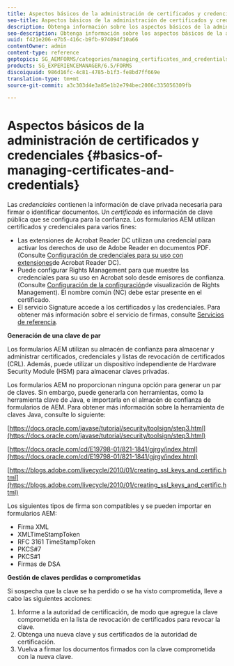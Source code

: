 ```yaml
---
title: Aspectos básicos de la administración de certificados y credenciales
seo-title: Aspectos básicos de la administración de certificados y credenciales
description: Obtenga información sobre los aspectos básicos de la administración de certificados y credenciales.
seo-description: Obtenga información sobre los aspectos básicos de la administración de certificados y credenciales.
uuid: f421e206-e7b5-416c-b9fb-974094f10a66
contentOwner: admin
content-type: reference
geptopics: SG_AEMFORMS/categories/managing_certificates_and_credentials
products: SG_EXPERIENCEMANAGER/6.5/FORMS
discoiquuid: 986d16fc-4c81-4785-b1f3-fe8bd7ff669e
translation-type: tm+mt
source-git-commit: a3c303d4e3a85e1b2e794bec2006c335056309fb

---
```



# Aspectos básicos de la administración de certificados y credenciales {#basics-of-managing-certificates-and-credentials}

Las *credenciales* contienen la información de clave privada necesaria para firmar o identificar documentos. Un *certificado* es información de clave pública que se configura para la confianza. Los formularios AEM utilizan certificados y credenciales para varios fines:

* Las extensiones de Acrobat Reader DC utilizan una credencial para activar los derechos de uso de Adobe Reader en documentos PDF. (Consulte [Configuración de credenciales para su uso con extensiones](/help/forms/using/admin-help/configuring-credentials-acrobat-reader-dc.md#configuring-credentials-for-use-with-acrobat-reader-dc-extensions)de Acrobat Reader DC).
* Puede configurar Rights Management para que muestre las credenciales para su uso en Acrobat solo desde emisores de confianza. (Consulte [Configuración de la configuración](/help/forms/using/admin-help/configuring-client-server-options.md#configure-document-security-display-settings)de visualización de Rights Management). El nombre común (NC) debe estar presente en el certificado.
* El servicio Signature accede a los certificados y las credenciales. Para obtener más información sobre el servicio de firmas, consulte [Servicios de referencia](https://www.adobe.com/go/learn_aemforms_services_63).

**Generación de una clave de par**

Los formularios AEM utilizan su almacén de confianza para almacenar y administrar certificados, credenciales y listas de revocación de certificados (CRL). Además, puede utilizar un dispositivo independiente de Hardware Security Module (HSM) para almacenar claves privadas.

Los formularios AEM no proporcionan ninguna opción para generar un par de claves. Sin embargo, puede generarla con herramientas, como la herramienta clave de Java, e importarla en el almacén de confianza de formularios de AEM. Para obtener más información sobre la herramienta de claves Java, consulte lo siguiente:

[https://docs.oracle.com/javase/tutorial/security/toolsign/step3.html](https://docs.oracle.com/javase/tutorial/security/toolsign/step3.html)

[https://docs.oracle.com/cd/E19798-01/821-1841/gjrgy/index.html](https://docs.oracle.com/cd/E19798-01/821-1841/gjrgy/index.html)

[https://blogs.adobe.com/livecycle/2010/01/creating_ssl_keys_and_certific.html](https://blogs.adobe.com/livecycle/2010/01/creating_ssl_keys_and_certific.html)

Los siguientes tipos de firma son compatibles y se pueden importar en formularios AEM:

* Firma XML
* XMLTimeStampToken
* RFC 3161 TimeStampToken
* PKCS#7
* PKCS#1
* Firmas de DSA

**Gestión de claves perdidas o comprometidas**

Si sospecha que la clave se ha perdido o se ha visto comprometida, lleve a cabo las siguientes acciones:

1. Informe a la autoridad de certificación, de modo que agregue la clave comprometida en la lista de revocación de certificados para revocar la clave.
1. Obtenga una nueva clave y sus certificados de la autoridad de certificación.
1. Vuelva a firmar los documentos firmados con la clave comprometida con la nueva clave.

